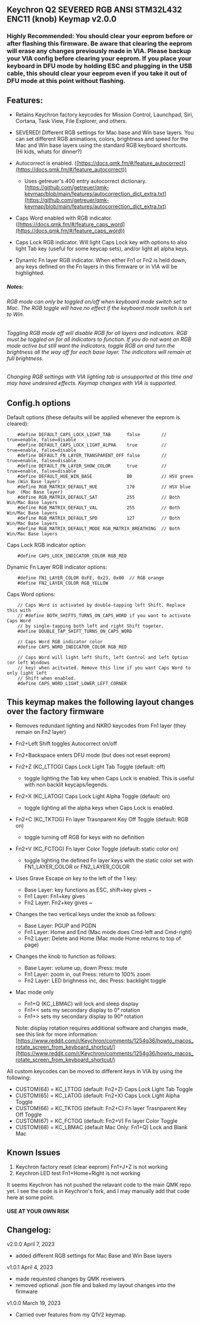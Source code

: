 ## Keychron Q2 SEVERED RGB ANSI STM32L432 ENC11 (knob) Keymap v2.0.0

### Highly Recommended: You should clear your eeprom before or after flashing this firmware. Be aware that clearing the eeprom will erase any changes previously made in VIA. Please backup your VIA config before clearing your eeprom. If you place your keyboard in DFU mode by holding ESC and plugging in the USB cable, this should clear your eeprom even if you take it out of DFU mode at this point without flashing.

## Features:
- Retains Keychron factory keycodes for Mission Control, Launchpad, Siri, Cortana, Task View, File Explorer, and others.

- SEVERED! Different RGB settings for Mac base and Win base layers. You can set different RGB animations, colors, brightness and speed for the Mac and Win base layers using the standard RGB keyboard shortcuts. (Hi kids, whats for dinner?)

- Autocorrect is enabled. ([https://docs.qmk.fm/#/feature_autocorrect](https://docs.qmk.fm/#/feature_autocorrect))
    - Uses getreuer's 400 entry autocorrect dictionary.   
    [https://github.com/getreuer/qmk-keymap/blob/main/features/autocorrection_dict_extra.txt](https://github.com/getreuer/qmk-keymap/blob/main/features/autocorrection_dict_extra.txt)

- Caps Word enabled with RGB indicator. ([https://docs.qmk.fm/#/feature_caps_word](https://docs.qmk.fm/#/feature_caps_word))

- Caps Lock RGB indicator. Will light Caps Lock key with options to also light Tab key (useful for some keycap sets), and/or light all alpha keys.

- Dynamic Fn layer RGB indicator. When either Fn1 or Fn2 is held down, any keys defined on the Fn layers in this firmware or in VIA will be highlighted.

##### Notes:   

###### RGB mode can only be toggled on/off when keyboard mode switch set to Mac. The RGB toggle will have no effect if the keyboard mode switch is set to Win.
###### Toggling RGB mode off will disable RGB for all layers and indicators. RGB must be toggled on for all indicators to function. If you do not want an RGB mode active but still want the indicators, toggle RGB on and turn the brightness all the way off for each base layer. The indicators will remain at full brightness.
###### Changing RGB settings with VIA lighting tab is unsupported at this time and may have undesired effects. Keymap changes with VIA is supported.

## Config.h options

Default options (these defaults will be applied whenever the eeprom is cleared):

```
    #define DEFAULT_CAPS_LOCK_LIGHT_TAB      false        // true=enable, false=disable
    #define DEFAULT_CAPS_LOCK_LIGHT_ALPHA    true         // true=enable, false=disable
    #define DEFAULT_FN_LAYER_TRANSPARENT_OFF false        // true=enable, false=disable
    #define DEFAULT_FN_LAYER_SHOW_COLOR      true         // true=enable, false=disable
    #define DEFAULT_HUE_WIN_BASE             80           // HSV green hue (Win Base layer)
    #define RGB_MATRIX_DEFAULT_HUE           170          // HSV blue hue  (Mac Base layer)
    #define RGB_MATRIX_DEFAULT_SAT           255          // Both Win/Mac Base layers 
    #define RGB_MATRIX_DEFAULT_VAL           255          // Both Win/Mac Base layers 
    #define RGB_MATRIX_DEFAULT_SPD           127          // Both Win/Mac Base layers 
    #define RGB_MATRIX_DEFAULT_MODE RGB_MATRIX_BREATHING  // Both Win/Mac Base layers 

```   

Caps Lock RGB indicator option:

```
    #define CAPS_LOCK_INDICATOR_COLOR RGB_RED
```

Dynamic Fn Layer RGB indicator options:

```
    #define FN1_LAYER_COLOR 0xFE, 0x23, 0x00  // RGB orange
    #define FN2_LAYER_COLOR RGB_YELLOW
```

Caps Word options:

```
    // Caps Word is activated by double-tapping left Shift. Replace this with 
    // #define BOTH_SHIFTS_TURNS_ON_CAPS_WORD if you want to activate Caps Word 
    // by single-tapping both left and right Shift togeter. 
    #define DOUBLE_TAP_SHIFT_TURNS_ON_CAPS_WORD

    // Caps Word RGB indicator color
    #define CAPS_WORD_INDICATOR_COLOR RGB_RED

    // Caps Word will light left Shift, left Control and left Option (or left Windows
    // key) when acitvated. Remove this line if you want Caps Word to only light left
    // Shift when enabled.
    #define CAPS_WORD_LIGHT_LOWER_LEFT_CORNER
```

## This keymap makes the following layout changes over the factory firmware

- Removes redundant lighting and NKRO keycodes from Fn1 layer (they remain on Fn2 layer)
- Fn2+Left Shift toggles Autocorrect on/off
- Fn2+Backspace enters DFU mode (but does not reset eeprom)
- Fn2+Z (KC_LTTOG) Caps Lock Light Tab Toggle (default: off)
    - toggle lighting the Tab key when Caps Lock is enabled. This is useful with non backlit keycaps/legends. 
- Fn2+X (KC_LATOG) Caps Lock Light Alpha Toggle (default: on)
    - toggle lighting all the alpha keys when Caps Lock is enabled. 
- Fn2+C (KC_TKTOG) Fn layer Trasnparent Key Off Toggle (default: RGB on)
    - toggle turning off RGB for keys with no definition 
- Fn2+V (KC_FCTOG) Fn layer Color Toggle (default: static color on)
    - toggle lighting the defined Fn layer keys with the static color set with FN1_LAYER_COLOR or FN2_LAYER_COLOR 

- Uses Grave Escape on key to the left of the 1 key:
    - Base Layer: key functions as ESC, shift+key gives ~
    - Fn1 Layer: Fn1+key gives `
    - Fn2 Layer: Fn2+key gives ~

- Changes the two vertical keys under the knob as follows:
    - Base Layer: PGUP and PGDN
    - Fn1 Layer: Home and End (Mac mode does Cmd-left and Cmd-right)
    - Fn2 Layer: Delete and Home (Mac mode Home returns to top of page)

- Changes the knob to function as follows:
    - Base Layer: volume up, down Press: mute
    - Fn1 Layer:  zoom in, out Press: return to 100% zoom
    - Fn2 Layer:  LED brighness inc, dec Press: backlight toggle

- Mac mode only
    - Fn1+Q (KC_LBMAC) will lock and sleep display
    - Fn1+< sets my secondary display to 0° rotation
    - Fn1+> sets my secondary display to 90° rotation
    
    Note: display rotation requires additional software and changes made, see this link for more information:   
    [https://www.reddit.com/r/Keychron/comments/1254g36/howto_macos_rotate_screen_from_keyboard_shortcut/](https://www.reddit.com/r/Keychron/comments/1254g36/howto_macos_rotate_screen_from_keyboard_shortcut/)

All custom keycodes can be moved to different keys in VIA by using the following:
- CUSTOM(64) = KC_LTTOG (default: Fn2+Z) Caps Lock Light Tab Toggle
- CUSTOM(65) = KC_LATOG (default: Fn2+X) Caps Lock Light Alpha Toggle
- CUSTOM(66) = KC_TKTOG (default: Fn2+C) Fn layer Trasnparent Key Off Toggle
- CUSTOM(67) = KC_FCTOG (default: Fn2+V) Fn layer Color Toggle
- CUSTOM(68) = KC_LBMAC (default Mac Only: Fn1+Q) Lock and Blank Mac

## Known Issues

1. Keychron factory reset (clear eeprom) Fn1+J+Z is not working
2. Keychron LED test Fn1+Home+Right is not working

It seems Keychron has not pushed the relavant code to the main QMK repo yet. I see the code is in Keychron's fork, and I may manually add that code here at some point.


#### USE AT YOUR OWN RISK

## Changelog:

v2.0.0  April 7, 2023
- added different RGB settings for Mac Base and Win Base layers

v1.0.1  April 4, 2023
- made requested changes by QMK reveiwers
- removed optional .json file and baked my layout changes into the firmware

v1.0.0  March 19, 2023
- Carried over features from my Q1V2 keymap.
